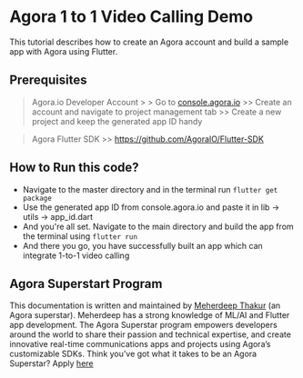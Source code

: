 # Agora 1 to 1 Video Calling Demo

This tutorial describes how to create an Agora account and build a sample app with Agora using Flutter.

## Prerequisites

> Agora.io Developer Account
	> > Go to [console.agora.io](console.agora.io/) 
	>> Create an account and navigate to project management tab
	>> Create a new project and keep the generated app ID handy 

> Agora Flutter SDK 
	>> https://github.com/AgoraIO/Flutter-SDK

## How to Run this code?

 - Navigate to the master directory and in the terminal run `flutter get package`
 - Use the generated app ID from console.agora.io and paste it in lib -> utils -> app_id.dart 
 - And you're all set. Navigate to the main directory and build the app from the terminal using  `flutter run`
 - And there you go, you have successfully built an app which can integrate 1-to-1 video calling

## Agora Superstart Program
This documentation is written and maintained by [Meherdeep Thakur](https://github.com/Meherdeep/) (an Agora superstar). Meherdeep has a strong knowledge of ML/AI and Flutter app development. The Agora Superstar program empowers developers around the world to share their passion and technical expertise, and create innovative real-time communications apps and projects using Agora’s customizable SDKs. Think you’ve got what it takes to be an Agora Superstar? Apply [here](https://www.agora.io/en/superstars-program/%22)  